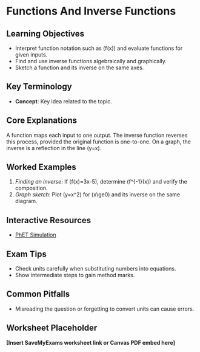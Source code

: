 # Functions And Inverse Functions

## Learning Objectives
- Interpret function notation such as \(f(x)\) and evaluate functions for given inputs.
- Find and use inverse functions algebraically and graphically.
- Sketch a function and its inverse on the same axes.

## Key Terminology
- **Concept**: Key idea related to the topic.

## Core Explanations
A function maps each input to one output.  The inverse function reverses this process, provided the original function is one-to-one.  On a graph, the inverse is a reflection in the line \(y=x\).

## Worked Examples
1. *Finding an inverse*: If \(f(x)=3x-5\), determine \(f^{-1}(x)\) and verify the composition.
2. *Graph sketch*: Plot \(y=x^2\) for \(x\ge0\) and its inverse on the same diagram.

## Interactive Resources
- [PhET Simulation](https://phet.colorado.edu/)

## Exam Tips
- Check units carefully when substituting numbers into equations.
- Show intermediate steps to gain method marks.

## Common Pitfalls
- Misreading the question or forgetting to convert units can cause errors.

## Worksheet Placeholder
**[Insert SaveMyExams worksheet link or Canvas PDF embed here]**
